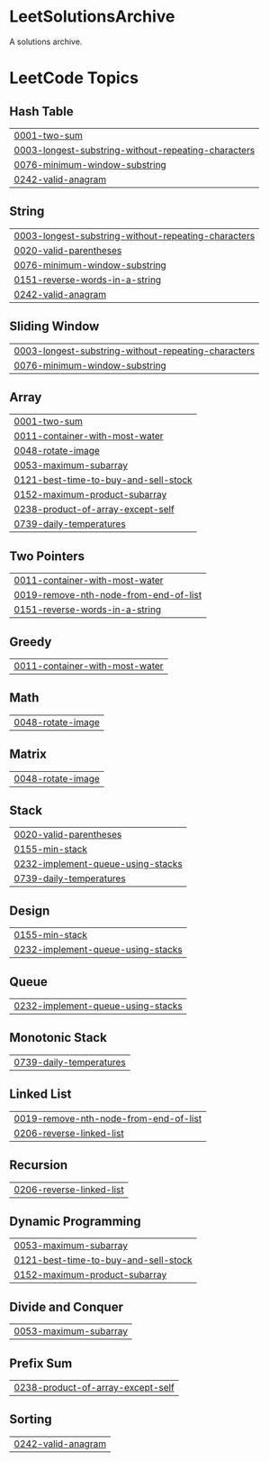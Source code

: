 # LeetSolutionsArchive
A solutions archive.

<!---LeetCode Topics Start-->
# LeetCode Topics
## Hash Table
|  |
| ------- |
| [0001-two-sum](https://github.com/rivieraviews/LeetSolutionsArchive/tree/master/0001-two-sum) |
| [0003-longest-substring-without-repeating-characters](https://github.com/rivieraviews/LeetSolutionsArchive/tree/master/0003-longest-substring-without-repeating-characters) |
| [0076-minimum-window-substring](https://github.com/rivieraviews/LeetSolutionsArchive/tree/master/0076-minimum-window-substring) |
| [0242-valid-anagram](https://github.com/rivieraviews/LeetSolutionsArchive/tree/master/0242-valid-anagram) |
## String
|  |
| ------- |
| [0003-longest-substring-without-repeating-characters](https://github.com/rivieraviews/LeetSolutionsArchive/tree/master/0003-longest-substring-without-repeating-characters) |
| [0020-valid-parentheses](https://github.com/rivieraviews/LeetSolutionsArchive/tree/master/0020-valid-parentheses) |
| [0076-minimum-window-substring](https://github.com/rivieraviews/LeetSolutionsArchive/tree/master/0076-minimum-window-substring) |
| [0151-reverse-words-in-a-string](https://github.com/rivieraviews/LeetSolutionsArchive/tree/master/0151-reverse-words-in-a-string) |
| [0242-valid-anagram](https://github.com/rivieraviews/LeetSolutionsArchive/tree/master/0242-valid-anagram) |
## Sliding Window
|  |
| ------- |
| [0003-longest-substring-without-repeating-characters](https://github.com/rivieraviews/LeetSolutionsArchive/tree/master/0003-longest-substring-without-repeating-characters) |
| [0076-minimum-window-substring](https://github.com/rivieraviews/LeetSolutionsArchive/tree/master/0076-minimum-window-substring) |
## Array
|  |
| ------- |
| [0001-two-sum](https://github.com/rivieraviews/LeetSolutionsArchive/tree/master/0001-two-sum) |
| [0011-container-with-most-water](https://github.com/rivieraviews/LeetSolutionsArchive/tree/master/0011-container-with-most-water) |
| [0048-rotate-image](https://github.com/rivieraviews/LeetSolutionsArchive/tree/master/0048-rotate-image) |
| [0053-maximum-subarray](https://github.com/rivieraviews/LeetSolutionsArchive/tree/master/0053-maximum-subarray) |
| [0121-best-time-to-buy-and-sell-stock](https://github.com/rivieraviews/LeetSolutionsArchive/tree/master/0121-best-time-to-buy-and-sell-stock) |
| [0152-maximum-product-subarray](https://github.com/rivieraviews/LeetSolutionsArchive/tree/master/0152-maximum-product-subarray) |
| [0238-product-of-array-except-self](https://github.com/rivieraviews/LeetSolutionsArchive/tree/master/0238-product-of-array-except-self) |
| [0739-daily-temperatures](https://github.com/rivieraviews/LeetSolutionsArchive/tree/master/0739-daily-temperatures) |
## Two Pointers
|  |
| ------- |
| [0011-container-with-most-water](https://github.com/rivieraviews/LeetSolutionsArchive/tree/master/0011-container-with-most-water) |
| [0019-remove-nth-node-from-end-of-list](https://github.com/rivieraviews/LeetSolutionsArchive/tree/master/0019-remove-nth-node-from-end-of-list) |
| [0151-reverse-words-in-a-string](https://github.com/rivieraviews/LeetSolutionsArchive/tree/master/0151-reverse-words-in-a-string) |
## Greedy
|  |
| ------- |
| [0011-container-with-most-water](https://github.com/rivieraviews/LeetSolutionsArchive/tree/master/0011-container-with-most-water) |
## Math
|  |
| ------- |
| [0048-rotate-image](https://github.com/rivieraviews/LeetSolutionsArchive/tree/master/0048-rotate-image) |
## Matrix
|  |
| ------- |
| [0048-rotate-image](https://github.com/rivieraviews/LeetSolutionsArchive/tree/master/0048-rotate-image) |
## Stack
|  |
| ------- |
| [0020-valid-parentheses](https://github.com/rivieraviews/LeetSolutionsArchive/tree/master/0020-valid-parentheses) |
| [0155-min-stack](https://github.com/rivieraviews/LeetSolutionsArchive/tree/master/0155-min-stack) |
| [0232-implement-queue-using-stacks](https://github.com/rivieraviews/LeetSolutionsArchive/tree/master/0232-implement-queue-using-stacks) |
| [0739-daily-temperatures](https://github.com/rivieraviews/LeetSolutionsArchive/tree/master/0739-daily-temperatures) |
## Design
|  |
| ------- |
| [0155-min-stack](https://github.com/rivieraviews/LeetSolutionsArchive/tree/master/0155-min-stack) |
| [0232-implement-queue-using-stacks](https://github.com/rivieraviews/LeetSolutionsArchive/tree/master/0232-implement-queue-using-stacks) |
## Queue
|  |
| ------- |
| [0232-implement-queue-using-stacks](https://github.com/rivieraviews/LeetSolutionsArchive/tree/master/0232-implement-queue-using-stacks) |
## Monotonic Stack
|  |
| ------- |
| [0739-daily-temperatures](https://github.com/rivieraviews/LeetSolutionsArchive/tree/master/0739-daily-temperatures) |
## Linked List
|  |
| ------- |
| [0019-remove-nth-node-from-end-of-list](https://github.com/rivieraviews/LeetSolutionsArchive/tree/master/0019-remove-nth-node-from-end-of-list) |
| [0206-reverse-linked-list](https://github.com/rivieraviews/LeetSolutionsArchive/tree/master/0206-reverse-linked-list) |
## Recursion
|  |
| ------- |
| [0206-reverse-linked-list](https://github.com/rivieraviews/LeetSolutionsArchive/tree/master/0206-reverse-linked-list) |
## Dynamic Programming
|  |
| ------- |
| [0053-maximum-subarray](https://github.com/rivieraviews/LeetSolutionsArchive/tree/master/0053-maximum-subarray) |
| [0121-best-time-to-buy-and-sell-stock](https://github.com/rivieraviews/LeetSolutionsArchive/tree/master/0121-best-time-to-buy-and-sell-stock) |
| [0152-maximum-product-subarray](https://github.com/rivieraviews/LeetSolutionsArchive/tree/master/0152-maximum-product-subarray) |
## Divide and Conquer
|  |
| ------- |
| [0053-maximum-subarray](https://github.com/rivieraviews/LeetSolutionsArchive/tree/master/0053-maximum-subarray) |
## Prefix Sum
|  |
| ------- |
| [0238-product-of-array-except-self](https://github.com/rivieraviews/LeetSolutionsArchive/tree/master/0238-product-of-array-except-self) |
## Sorting
|  |
| ------- |
| [0242-valid-anagram](https://github.com/rivieraviews/LeetSolutionsArchive/tree/master/0242-valid-anagram) |
<!---LeetCode Topics End-->